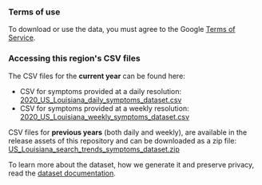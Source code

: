 ### Terms of use
To download or use the data, you must agree to the Google [Terms of Service](https://policies.google.com/terms).

### Accessing this region's CSV files
The CSV files for the **current year** can be found here:
- CSV for symptoms provided at a daily resolution: [2020_US_Louisiana_daily_symptoms_dataset.csv](2020_US_Louisiana_daily_symptoms_dataset.csv)
- CSV for symptoms provided at a weekly resolution: [2020_US_Louisiana_weekly_symptoms_dataset.csv](2020_US_Louisiana_weekly_symptoms_dataset.csv)

CSV files for **previous years** (both daily and weekly), are available in the release assets of this repository and can be downloaded as a zip file: [US_Louisiana_search_trends_symptoms_dataset.zip](https://github.com/google-research/open-covid-19-data/releases/download/v0.0.2/US_Louisiana_search_trends_symptoms_dataset.zip)

To learn more about the dataset, how we generate it and preserve privacy, read the [dataset documentation](../../../../README.md).